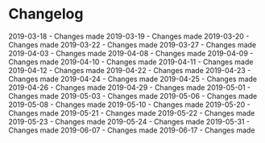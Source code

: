 # Changelog
2019-03-18 - Changes made 
2019-03-19 - Changes made 
2019-03-20 - Changes made 
2019-03-22 - Changes made 
2019-03-27 - Changes made 
2019-04-03 - Changes made 
2019-04-08 - Changes made 
2019-04-09 - Changes made 
2019-04-10 - Changes made 
2019-04-11 - Changes made 
2019-04-12 - Changes made 
2019-04-22 - Changes made 
2019-04-23 - Changes made 
2019-04-24 - Changes made 
2019-04-25 - Changes made 
2019-04-26 - Changes made 
2019-04-29 - Changes made 
2019-05-01 - Changes made 
2019-05-03 - Changes made 
2019-05-06 - Changes made 
2019-05-08 - Changes made 
2019-05-10 - Changes made 
2019-05-20 - Changes made 
2019-05-21 - Changes made 
2019-05-22 - Changes made 
2019-05-23 - Changes made 
2019-05-24 - Changes made 
2019-05-31 - Changes made 
2019-06-07 - Changes made 
2019-06-17 - Changes made 
